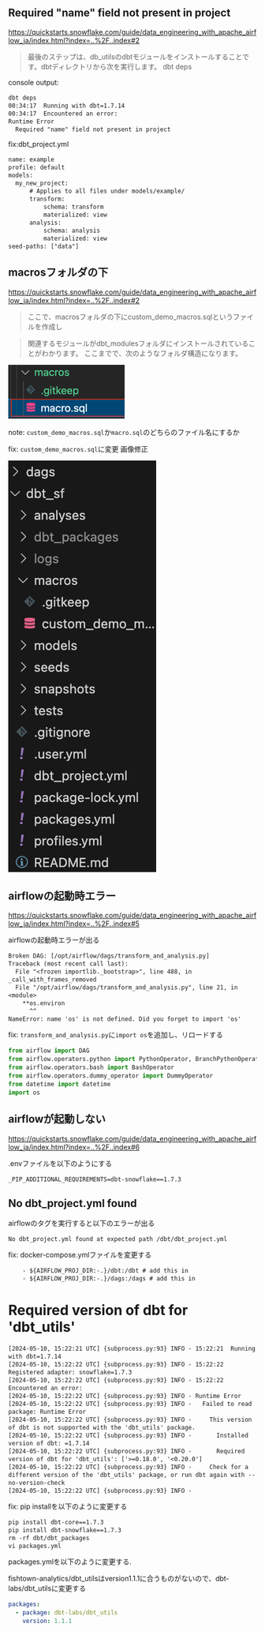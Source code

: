 ## Required "name" field not present in project

https://quickstarts.snowflake.com/guide/data_engineering_with_apache_airflow_ja/index.html?index=..%2F..index#2


> 最後のステップは、db_utilsのdbtモジュールをインストールすることです。dbtディレクトリから次を実行します。
> dbt deps


console output:
```
dbt deps
00:34:17  Running with dbt=1.7.14
00:34:17  Encountered an error:
Runtime Error
  Required "name" field not present in project
```

fix:dbt_project.yml
```
name: example
profile: default
models:
  my_new_project:
      # Applies to all files under models/example/
      transform:
          schema: transform
          materialized: view
      analysis:
          schema: analysis
          materialized: view
seed-paths: ["data"]   
```

## macrosフォルダの下

https://quickstarts.snowflake.com/guide/data_engineering_with_apache_airflow_ja/index.html?index=..%2F..index#2


> ここで、macrosフォルダの下にcustom_demo_macros.sqlというファイルを作成し

> 関連するモジュールがdbt_modulesフォルダにインストールされていることがわかります。
> ここまでで、次のようなフォルダ構造になります。

![](pic/2024-05-08-09-44-04.png)

note: `custom_demo_macros.sql`か`macro.sql`のどちらのファイル名にするか

fix: `custom_demo_macros.sql`に変更
画像修正

![](pic/2024-05-08-09-41-11.png)



## airflowの起動時エラー

https://quickstarts.snowflake.com/guide/data_engineering_with_apache_airflow_ja/index.html?index=..%2F..index#5

airflowの起動時エラーが出る
```
Broken DAG: [/opt/airflow/dags/transform_and_analysis.py]
Traceback (most recent call last):
  File "<frozen importlib._bootstrap>", line 488, in _call_with_frames_removed
  File "/opt/airflow/dags/transform_and_analysis.py", line 21, in <module>
    **os.environ
      ^^
NameError: name 'os' is not defined. Did you forget to import 'os'
```

fix: `transform_and_analysis.py`に`import os`を追加し、リロードする
```python
from airflow import DAG
from airflow.operators.python import PythonOperator, BranchPythonOperator
from airflow.operators.bash import BashOperator
from airflow.operators.dummy_operator import DummyOperator
from datetime import datetime
import os
```


## airflowが起動しない

https://quickstarts.snowflake.com/guide/data_engineering_with_apache_airflow_ja/index.html?index=..%2F..index#6 

.envファイルを以下のようにする
```
_PIP_ADDITIONAL_REQUIREMENTS=dbt-snowflake==1.7.3
```


## No dbt_project.yml found 

airflowのタグを実行すると以下のエラーが出る
```
No dbt_project.yml found at expected path /dbt/dbt_project.yml
```

fix: docker-compose.ymlファイルを変更する
```
    - ${AIRFLOW_PROJ_DIR:-.}/dbt:/dbt # add this in
    - ${AIRFLOW_PROJ_DIR:-.}/dags:/dags # add this in
```

# Required version of dbt for 'dbt_utils'

```
[2024-05-10, 15:22:21 UTC] {subprocess.py:93} INFO - 15:22:21  Running with dbt=1.7.14
[2024-05-10, 15:22:22 UTC] {subprocess.py:93} INFO - 15:22:22  Registered adapter: snowflake=1.7.3
[2024-05-10, 15:22:22 UTC] {subprocess.py:93} INFO - 15:22:22  Encountered an error:
[2024-05-10, 15:22:22 UTC] {subprocess.py:93} INFO - Runtime Error
[2024-05-10, 15:22:22 UTC] {subprocess.py:93} INFO -   Failed to read package: Runtime Error
[2024-05-10, 15:22:22 UTC] {subprocess.py:93} INFO -     This version of dbt is not supported with the 'dbt_utils' package.
[2024-05-10, 15:22:22 UTC] {subprocess.py:93} INFO -       Installed version of dbt: =1.7.14
[2024-05-10, 15:22:22 UTC] {subprocess.py:93} INFO -       Required version of dbt for 'dbt_utils': ['>=0.18.0', '<0.20.0']
[2024-05-10, 15:22:22 UTC] {subprocess.py:93} INFO -     Check for a different version of the 'dbt_utils' package, or run dbt again with --no-version-check
[2024-05-10, 15:22:22 UTC] {subprocess.py:93} INFO - 
```

fix: pip installを以下のように変更する
```
pip install dbt-core==1.7.3
pip install dbt-snowflake==1.7.3
rm -rf dbt/dbt_packages
vi packages.yml
```

packages.ymlを以下のように変更する.

fishtown-analytics/dbt_utilsはversion1.1.1に合うものがないので、dbt-labs/dbt_utilsに変更する

```packages.yml
packages:
  - package: dbt-labs/dbt_utils
    version: 1.1.1
```


